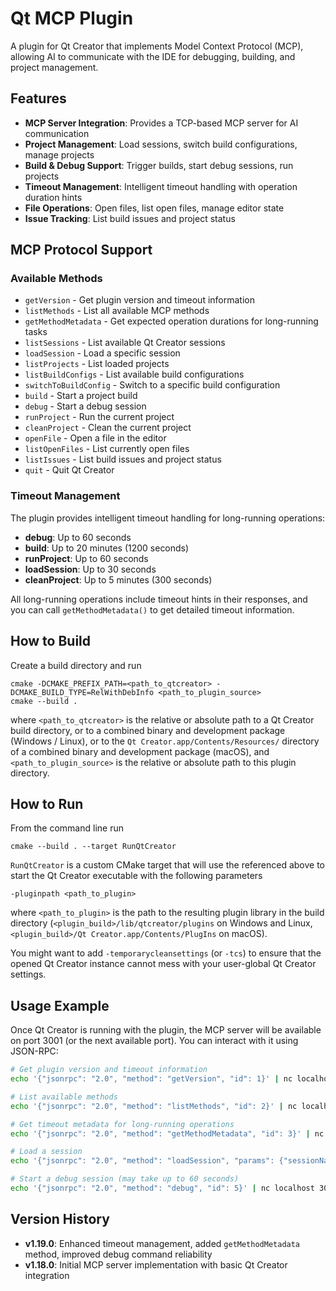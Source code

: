 # Qt MCP Plugin

A plugin for Qt Creator that implements Model Context Protocol (MCP), allowing AI to communicate with the IDE for debugging, building, and project management.

## Features

- **MCP Server Integration**: Provides a TCP-based MCP server for AI communication
- **Project Management**: Load sessions, switch build configurations, manage projects
- **Build & Debug Support**: Trigger builds, start debug sessions, run projects
- **Timeout Management**: Intelligent timeout handling with operation duration hints
- **File Operations**: Open files, list open files, manage editor state
- **Issue Tracking**: List build issues and project status

## MCP Protocol Support

### Available Methods

- `getVersion` - Get plugin version and timeout information
- `listMethods` - List all available MCP methods
- `getMethodMetadata` - Get expected operation durations for long-running tasks
- `listSessions` - List available Qt Creator sessions
- `loadSession` - Load a specific session
- `listProjects` - List loaded projects
- `listBuildConfigs` - List available build configurations
- `switchToBuildConfig` - Switch to a specific build configuration
- `build` - Start a project build
- `debug` - Start a debug session
- `runProject` - Run the current project
- `cleanProject` - Clean the current project
- `openFile` - Open a file in the editor
- `listOpenFiles` - List currently open files
- `listIssues` - List build issues and project status
- `quit` - Quit Qt Creator

### Timeout Management

The plugin provides intelligent timeout handling for long-running operations:

- **debug**: Up to 60 seconds
- **build**: Up to 20 minutes (1200 seconds)
- **runProject**: Up to 60 seconds
- **loadSession**: Up to 30 seconds
- **cleanProject**: Up to 5 minutes (300 seconds)

All long-running operations include timeout hints in their responses, and you can call `getMethodMetadata()` to get detailed timeout information.

## How to Build

Create a build directory and run

    cmake -DCMAKE_PREFIX_PATH=<path_to_qtcreator> -DCMAKE_BUILD_TYPE=RelWithDebInfo <path_to_plugin_source>
    cmake --build .

where `<path_to_qtcreator>` is the relative or absolute path to a Qt Creator build directory, or to a
combined binary and development package (Windows / Linux), or to the `Qt Creator.app/Contents/Resources/`
directory of a combined binary and development package (macOS), and `<path_to_plugin_source>` is the
relative or absolute path to this plugin directory.

## How to Run

From the command line run

    cmake --build . --target RunQtCreator

`RunQtCreator` is a custom CMake target that will use the <path to qtcreator> referenced above to
start the Qt Creator executable with the following parameters

    -pluginpath <path_to_plugin>

where `<path_to_plugin>` is the path to the resulting plugin library in the build directory
(`<plugin_build>/lib/qtcreator/plugins` on Windows and Linux,
`<plugin_build>/Qt Creator.app/Contents/PlugIns` on macOS).

You might want to add `-temporarycleansettings` (or `-tcs`) to ensure that the opened Qt Creator
instance cannot mess with your user-global Qt Creator settings.

## Usage Example

Once Qt Creator is running with the plugin, the MCP server will be available on port 3001 (or the next available port). You can interact with it using JSON-RPC:

```bash
# Get plugin version and timeout information
echo '{"jsonrpc": "2.0", "method": "getVersion", "id": 1}' | nc localhost 3001

# List available methods
echo '{"jsonrpc": "2.0", "method": "listMethods", "id": 2}' | nc localhost 3001

# Get timeout metadata for long-running operations
echo '{"jsonrpc": "2.0", "method": "getMethodMetadata", "id": 3}' | nc localhost 3001

# Load a session
echo '{"jsonrpc": "2.0", "method": "loadSession", "params": {"sessionName": "MyProject"}, "id": 4}' | nc localhost 3001

# Start a debug session (may take up to 60 seconds)
echo '{"jsonrpc": "2.0", "method": "debug", "id": 5}' | nc localhost 3001
```

## Version History

- **v1.19.0**: Enhanced timeout management, added `getMethodMetadata` method, improved debug command reliability
- **v1.18.0**: Initial MCP server implementation with basic Qt Creator integration
